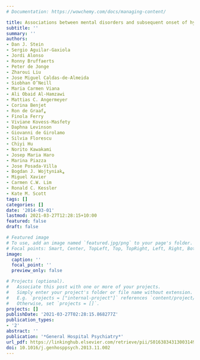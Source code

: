 ```yaml
---
# Documentation: https://wowchemy.com/docs/managing-content/

title: Associations between mental disorders and subsequent onset of hypertension
subtitle: ''
summary: ''
authors:
- Dan J. Stein
- Sergio Aguilar-Gaxiola
- Jordi Alonso
- Ronny Bruffaerts
- Peter de Jonge
- Zharoui Liu
- Jose Miguel Caldas-de-Almeida
- Siobhan O’Neill
- Maria Carmen Viana
- Ali Obaid Al-Hamzawi
- Mattias C. Angermeyer
- Corina Benjet
- Ron de Graaf⁎
- Finola Ferry
- Viviane Kovess-Masfety
- Daphna Levinson
- Giovanni de Girolamo
- Silvia Florescu
- Chiyi Hu
- Norito Kawakami
- Josep Maria Haro
- Marina Piazza
- Jose Posada-Villa
- Bogdan J. Wojtyniak⁎
- Miguel Xavier
- Carmen C.W. Lim
- Ronald C. Kessler
- Kate M. Scott
tags: []
categories: []
date: '2014-03-01'
lastmod: 2021-03-27T12:28:15+10:00
featured: false
draft: false

# Featured image
# To use, add an image named `featured.jpg/png` to your page's folder.
# Focal points: Smart, Center, TopLeft, Top, TopRight, Left, Right, BottomLeft, Bottom, BottomRight.
image:
  caption: ''
  focal_point: ''
  preview_only: false

# Projects (optional).
#   Associate this post with one or more of your projects.
#   Simply enter your project's folder or file name without extension.
#   E.g. `projects = ["internal-project"]` references `content/project/deep-learning/index.md`.
#   Otherwise, set `projects = []`.
projects: []
publishDate: '2021-03-27T02:28:15.868277Z'
publication_types:
- '2'
abstract: ''
publication: '*General Hospital Psychiatry*'
url_pdf: https://linkinghub.elsevier.com/retrieve/pii/S0163834313003149
doi: 10.1016/j.genhosppsych.2013.11.002
---
```

